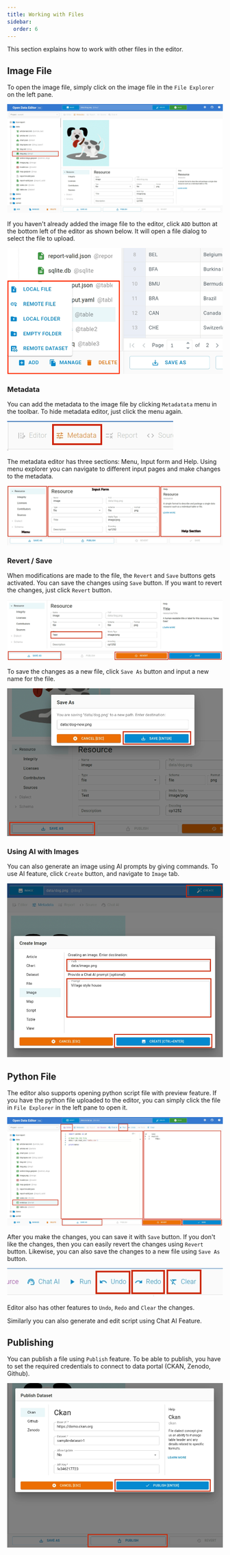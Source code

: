 ```yaml
---
title: Working with Files
sidebar:
  order: 6
---
```


This section explains how to work with other files in the editor.

## Image File

To open the image file, simply click on the image file in the `File Explorer` on the left pane.

![IMAGE FILE](./assets/working-with-other-files/otherfiles-image.png)

If you haven't already added the image file to the editor, click `ADD` button at the bottom left of the editor as shown below. It will open a file dialog to select the file to upload.

![ADD IMAGE FILE](./assets/working-with-other-files/otherfiles-add.png)

### Metadata

You can add the metadata to the image file by clicking `Metadatata` menu in the toolbar. To hide metadata editor, just click the menu again.

![METADATA MENU](./assets/working-with-other-files/otherfiles-menu-metadata.png)

The metadata editor has three sections: Menu, Input form and Help. Using menu explorer you can navigate to different input pages and make changes to the metadata.

![METADATA EDITOR](./assets/working-with-other-files/otherfiles-metadata-editor.png)

### Revert / Save

When modifications are made to the file, the `Revert` and `Save` buttons gets activated. You can save the changes using `Save` button. If you want to revert the changes, just click `Revert` button.

![SAVE AND REVERT BUTTON](./assets/working-with-other-files/otherfiles-save-revert.png)

To save the changes as a new file, click `Save As` button and input a new name for the file.

![SAVE AS BUTTON](./assets/working-with-other-files/otherfiles-saveas.png)

### Using AI with Images

You can also generate an image using AI prompts by giving commands. To use AI feature, click `Create` button, and navigate to `Image` tab.

![AI PROMPT WINDOW](./assets/working-with-other-files/otherfiles-ai.png)

## Python File

The editor also supports opening python script file with preview feature. If you have the python file uploaded to the editor, you can simply click the file in `File Explorer` in the left pane to open it.

![PYTHON EDITOR AND VIEWER](./assets/working-with-other-files/otherfiles-script.png)

After you make the changes, you can save it with `Save` button. If you don't like the changes, then you can easily revert the changes using `Revert` button. Likewise, you can also save the changes to a new file using `Save As` button.

![SAVE AND REVERT BUTTON](./assets/working-with-other-files/otherfiles-script-menu-save-revert.png)

Editor also has other features to `Undo`, `Redo` and `Clear` the changes.

Similarly you can also generate and edit script using Chat AI Feature.

## Publishing

You can publish a file using `Publish` feature. To be able to publish, you have to set the required credentials to connect to data portal (CKAN, Zenodo, Github).

![PUBLISH BUTTON](./assets/working-with-other-files/otherfiles-publish.png)
